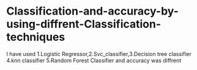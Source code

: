 # Classification-and-accuracy-by-using-diffrent-Classification-techniques
I have used 1.Logistic Regressor,2.Svc_classifier,3.Decision tree classifier 4.knn classifier 5.Random Forest Classifier and accuracy was diffrent
